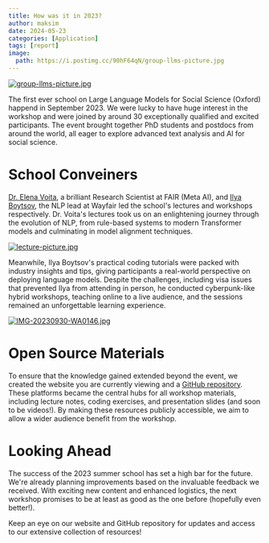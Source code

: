 ```yaml
---
title: How was it in 2023?
author: maksim
date: 2024-05-23
categories: [Application]
tags: [report]
image:
  path: https://i.postimg.cc/90hF64qN/group-llms-picture.jpg
---
```


[![group-llms-picture.jpg](https://i.postimg.cc/90hF64qN/group-llms-picture.jpg)](https://postimg.cc/Q9f35dmp)

The first ever school on Large Language Models for Social Science (Oxford) happend in September 2023. We were lucky to have huge interest in the workshop and were joined by around 30 exceptionally qualified and excited participants. 
The event brought together PhD students and postdocs from around the world, all eager to explore advanced text analysis and AI for social science. 

# School Conveiners 

[Dr. Elena Voita](https://lena-voita.github.io/), a brilliant Research Scientist at FAIR (Meta AI), and [Ilya Boytsov](https://www.linkedin.com/in/ieboytsov/), the NLP lead at Wayfair led the school's lectures and workshops respectively. 
Dr. Voita's lectures took us on an enlightening journey through the evolution of NLP, from rule-based systems to modern Transformer models and culminating in model alignment techniques. 

[![lecture-picture.jpg](https://i.postimg.cc/v8rmWvJR/lecture-picture.jpg)](https://postimg.cc/w3BHzDxF)

Meanwhile, Ilya Boytsov's practical coding tutorials were packed with industry insights and tips, giving participants a real-world perspective on deploying language models. 
Despite the challenges, including visa issues that prevented Ilya from attending in person, he conducted cyberpunk-like hybrid workshops, teaching online to a live audience, and the sessions remained an unforgettable learning experience.

[![IMG-20230930-WA0146.jpg](https://i.postimg.cc/63RpbVTv/IMG-20230930-WA0146.jpg)](https://postimg.cc/wyqz7mXq)

# Open Source Materials

To ensure that the knowledge gained extended beyond the event, we created the website you are currently viewing and a [GitHub repository](https://github.com/antndlcrx/oxford-llms-workshop). These platforms became the central hubs for all workshop materials, including lecture notes, coding exercises, and presentation slides (and soon to be videos!). By making these resources publicly accessible, we aim to allow a wider audience benefit from the workshop. 

# Looking Ahead
The success of the 2023 summer school has set a high bar for the future. We're already planning improvements based on the invaluable feedback we received. With exciting new content and enhanced logistics, the next workshop promises to be at least as good as the one before (hopefully even better!). 

Keep an eye on our website and GitHub repository for updates and access to our extensive collection of resources!
